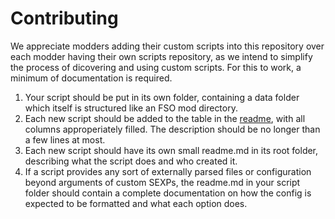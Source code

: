 # Contributing
We appreciate modders adding their custom scripts into this repository over each modder having their own scripts repository, as we intend to simplify the process of dicovering and using custom scripts.
For this to work, a minimum of documentation is required.

1. Your script should be put in its own folder, containing a data folder which itself is structured like an FSO mod directory.
2. Each new script should be added to the table in the [readme](readme.md), with all columns approperiately filled. The description should be no longer than a few lines at most.
3. Each new script should have its own small readme.md in its root folder, describing what the script does and who created it.
4. If a script provides any sort of externally parsed files or configuration beyond arguments of custom SEXPs, the readme.md in your script folder should contain a complete documentation on how the config is expected to be formatted and what each option does.
